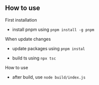 ## How to use
First installation
- install pnpm using `pnpm install -g pnpm`

When update changes
- update packages using `pnpm instal`

- build ts using `npx tsc`

How to use
- after build, use `node build/index.js`